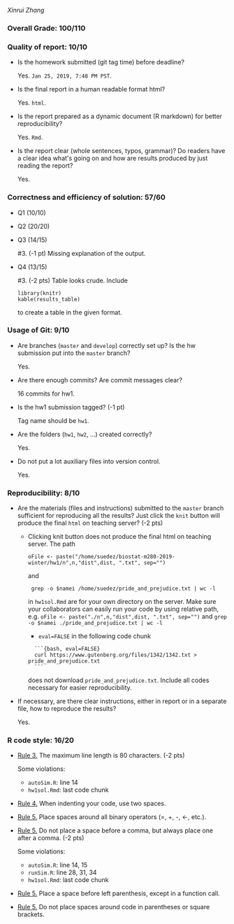*Xinrui Zhang*

### Overall Grade: 100/110

### Quality of report: 10/10

-   Is the homework submitted (git tag time) before deadline?

    Yes. `Jan 25, 2019, 7:48 PM PST`.

-   Is the final report in a human readable format html? 

    Yes. `html`.

-   Is the report prepared as a dynamic document (R markdown) for better reproducibility?

    Yes. `Rmd`.

-   Is the report clear (whole sentences, typos, grammar)? Do readers have a clear idea what's going on and how are results produced by just reading the report? 

	  Yes.
    

### Correctness and efficiency of solution: 57/60

-   Q1 (10/10)

-   Q2 (20/20)

-   Q3 (14/15)

	\#3. (-1 pt) Missing explanation of the output.

-  Q4 (13/15)


	\#3. (-2 pts) Table looks crude. Include  
	
    ```
    library(knitr)
    kable(results_table)
    ```
    
    to create a table in the given format.
	    
### Usage of Git: 9/10

-   Are branches (`master` and `develop`) correctly set up? Is the hw submission put into the `master` branch?

    Yes.

-   Are there enough commits? Are commit messages clear? 

    16 commits for hw1. 
      
-   Is the hw1 submission tagged? (-1 pt)

    Tag name should be `hw1`.

-   Are the folders (`hw1`, `hw2`, ...) created correctly? 

    Yes.
  
-   Do not put a lot auxiliary files into version control. 

	 Yes. 

### Reproducibility: 8/10

-   Are the materials (files and instructions) submitted to the `master` branch sufficient for reproducing all the results? Just click the `knit` button will produce the final `html` on teaching server? (-2 pts)

    - Clicking knit button does not produce the final html on teaching server. The path 
   
       ```
       oFile <- paste("/home/suedez/biostat-m280-2019-winter/hw1/n",n,"dist",dist, ".txt", sep="")
       ``` 
        and 
   
       ```
        grep -o $namei /home/suedez/pride_and_prejudice.txt | wc -l
       ```
	     in `hw1sol.Rmd` are for your own directory on the server. Make sure your collaborators can easily run your code by using relative path, e.g. 
    	`oFile <- paste("./n",n,"dist",dist, ".txt", sep="")` and `grep -o $namei ./pride_and_prejudice.txt | wc -l`
	
	  - `eval=FALSE` in the following code chunk
	  
	  
  	  ````
    	```{bash, eval=FALSE}
    	curl https://www.gutenberg.org/files/1342/1342.txt > pride_and_prejudice.txt
    	```
      ````
      
	   does not download `pride_and_prejudice.txt`. Include all codes necessary for easier reproducibility.


-   If necessary, are there clear instructions, either in report or in a separate file, how to reproduce the results?

    Yes.

### R code style: 16/20

-   [Rule 3.](https://google.github.io/styleguide/Rguide.xml#linelength) The maximum line length is 80 characters. (-2 pts)

	Some violations:

	- `autoSim.R`: line 14
	- `hw1sol.Rmd`: last code chunk 


-   [Rule 4.](https://google.github.io/styleguide/Rguide.xml#indentation) When indenting your code, use two spaces.

-   [Rule 5.](https://google.github.io/styleguide/Rguide.xml#spacing) Place spaces around all binary operators (=, +, -, &lt;-, etc.). 

	

-   [Rule 5.](https://google.github.io/styleguide/Rguide.xml#spacing) Do not place a space before a comma, but always place one after a comma. (-2 pts) 

	Some violations:
	
	- `autoSim.R`: line 14, 15
	- `runSim.R`: line 28, 31, 34
	- `hw1sol.Rmd`: last code chunk 

-   [Rule 5.](https://google.github.io/styleguide/Rguide.xml#spacing) Place a space before left parenthesis, except in a function call.

-   [Rule 5.](https://google.github.io/styleguide/Rguide.xml#spacing) Do not place spaces around code in parentheses or square brackets.
